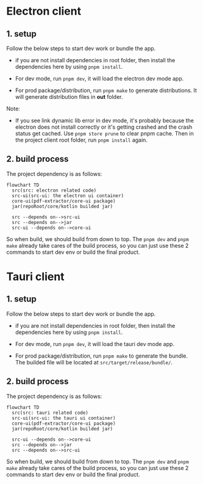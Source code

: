 # Electron client

## 1. setup

Follow the below steps to start dev work or bundle the app.

- if you are not install dependencies in root folder, then install the dependencies here by using `pnpm install`.

- For dev mode, run `pnpm dev`, it will load the electron dev mode app.

- For prod package/distribution, run `pnpm make` to generate distributions. It will generate distribution files in **out** folder.

Note:

- If you see link dynamic lib error in dev mode, it's probably because the electron does not install correctly or it's getting crashed and the crash status get cached. Use `pnpm store prune` to clear pnpm cache. Then in the project client root folder, run `pnpm install` again.

## 2. build process

The project dependency is as follows:

```mermaid
flowchart TD
  src(src: electron related code)
  src-ui(src-ui: the electron ui container)
  core-ui(pdf-extractor/core-ui package)
  jar(repoRoot/core/kotlin builded jar)

  src --depends on-->src-ui
  src --depends on-->jar
  src-ui --depends on-->core-ui
```

So when build, we should build from down to top. The `pnpm dev` and `pnpm make` already take cares of the build process, so you can just use these 2 commands to start dev env or build the final product.

# Tauri client

## 1. setup

Follow the below steps to start dev work or bundle the app.

- if you are not install dependencies in root folder, then install the dependencies here by using `pnpm install`.
- For dev mode, run `pnpm dev`, it will load the tauri dev mode app.

- For prod package/distribution, run `pnpm make` to generate the bundle. The builded file will be located at `src/target/release/bundle/`.

## 2. build process

The project dependency is as follows:

```mermaid
flowchart TD
  src(src: tauri related code)
  src-ui(src-ui: the tauri ui container)
  core-ui(pdf-extractor/core-ui package)
  jar(repoRoot/core/kotlin builded jar)

  src-ui --depends on-->core-ui
  src --depends on-->jar
  src --depends on-->src-ui
```

So when build, we should build from down to top. The `pnpm dev` and `pnpm make` already take cares of the build process, so you can just use these 2 commands to start dev env or build the final product.
